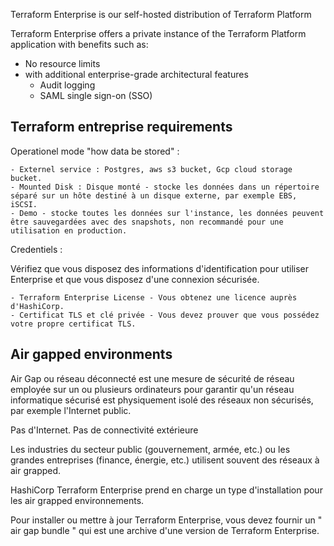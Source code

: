 

Terraform Enterprise is our self-hosted distribution of Terraform Platform

Terraform Enterprise offers a private instance of the Terraform Platform application with benefits such as:

- No resource limits
- with additional enterprise-grade architectural features
    - Audit logging
    - SAML single sign-on (SSO)

## Terraform entreprise requirements 

Operationel mode "how data be stored" :

    - Externel service : Postgres, aws s3 bucket, Gcp cloud storage bucket. 
    - Mounted Disk : Disque monté - stocke les données dans un répertoire séparé sur un hôte destiné à un disque externe, par exemple EBS, iSCSI.
    - Demo - stocke toutes les données sur l'instance, les données peuvent être sauvegardées avec des snapshots, non recommandé pour une utilisation en production. 

Credentiels : 

Vérifiez que vous disposez des informations d'identification pour utiliser Enterprise et que vous disposez d'une connexion sécurisée.

    - Terraform Enterprise License - Vous obtenez une licence auprès d'HashiCorp.
    - Certificat TLS et clé privée - Vous devez prouver que vous possédez votre propre certificat TLS.

## Air gapped environments  

Air Gap ou réseau déconnecté est une mesure de sécurité de réseau employée sur un ou plusieurs ordinateurs pour garantir qu'un réseau informatique sécurisé est physiquement isolé des réseaux non sécurisés, par exemple l'Internet public.

Pas d'Internet. Pas de connectivité extérieure

Les industries du secteur public (gouvernement, armée, etc.) ou les grandes entreprises (finance, énergie, etc.) utilisent souvent des réseaux à air grapped.

HashiCorp Terraform Enterprise prend en charge un type d'installation pour les air grapped environnements.

Pour installer ou mettre à jour Terraform Enterprise, vous devez fournir un " air gap bundle " qui est une archive d'une version de Terraform Enterprise.